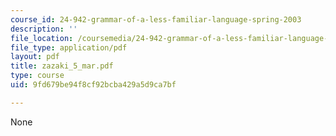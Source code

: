 ```yaml
---
course_id: 24-942-grammar-of-a-less-familiar-language-spring-2003
description: ''
file_location: /coursemedia/24-942-grammar-of-a-less-familiar-language-spring-2003/9fd679be94f8cf92bcba429a5d9ca7bf_zazaki_5_mar.pdf
file_type: application/pdf
layout: pdf
title: zazaki_5_mar.pdf
type: course
uid: 9fd679be94f8cf92bcba429a5d9ca7bf

---
```

None